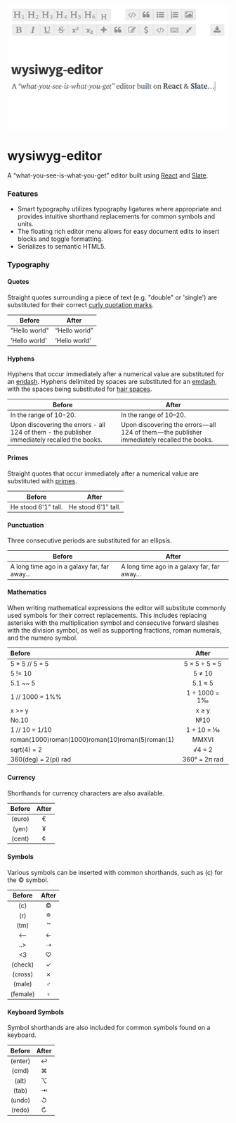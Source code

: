<p align="center"><a href="#readme"><img src="./logo.png" /></a></p>

# wysiwyg-editor

A “what-you-see-is-what-you-get” editor built using [React][react] and
[Slate][slate].

### Features

- Smart typography utilizes typography ligatures where appropriate and provides
intuitive shorthand replacements for common symbols and units.
- The floating rich editor menu allows for easy document edits to insert blocks
and toggle formatting.
- Serializes to semantic HTML5.

### Typography

#### Quotes

Straight quotes surrounding a piece of text (e.g. "double" or 'single') are
substituted for their correct [curly quotation marks][quotes].

| Before        | After         |
|---------------|---------------|
| "Hello world" | “Hello world” |
| 'Hello world' | ‘Hello world’ |

#### Hyphens

Hyphens that occur immediately after a numerical value are substituted for an
[endash][endash]. Hyphens delimited by spaces are substituted for an
[emdash][emdash], with the spaces being substituted for
[hair spaces][hairspace].

| Before | After |
|--------|-------|
| In the range of 10-20. | In the range of 10–20.  |
| Upon discovering the errors - all 124 of them - the publisher immediately recalled the books. | Upon discovering the errors — all 124 of them — the publisher immediately recalled the books. |

#### Primes

Straight quotes that occur immediately after a numerical value are substituted
with [primes][primes].

| Before | After |
|--------|-------|
| He stood 6'1" tall. | He stood 6′1″ tall. |

#### Punctuation

Three consecutive periods are substituted for an ellipsis.

| Before | After |
|--------|-------|
| A long time ago in a galaxy far, far away... | A long time ago in a galaxy far, far away… |

#### Mathematics

When writing mathematical expressions the editor will substitute commonly used
symbols for their correct replacements. This includes replacing asterisks with
the multiplication symbol and consecutive forward slashes with the division
symbol, as well as supporting fractions, roman numerals, and the numero symbol.

| Before | After |
|:-------|:-----:|
| 5 * 5 // 5 = 5 | 5 × 5 ÷ 5 = 5 |
| 5 != 10 | 5 ≠ 10 |
| 5.1 ~~ 5 | 5.1 ≈ 5 |
|1 // 1000 = 1%% | 1 ÷ 1000 = 1‰ |
| x >= y | x ≥ y |
| No.10 | №10 |
| 1 // 10 = 1/10 | 1 ÷ 10 = ⅒ |
|roman(1000)roman(1000)roman(10)roman(5)roman(1) | ⅯⅯⅩⅤⅠ |
|sqrt(4) = 2 | √4 = 2 |
| 360(deg) = 2(pi) rad | 360° = 2π rad |

#### Currency

Shorthands for currency characters are also available.

| Before | After |
|:------:|:-----:|
| (euro) | €     |
| (yen)  | ¥     |
| (cent) | ¢     |

#### Symbols

Various symbols can be inserted with common shorthands, such as (c) for the ©
symbol.

| Before   | After |
|:--------:|:-----:|
| (c)      | ©     |
| (r)      | ®     |
| (tm)     | ™     |
| <--      | ←     |
| ..>      | ⇢     |
| <3       | ♡     |
| (check)  | ✓     |
| (cross)  | ✗     |
| (male)   | ♂     |
| (female) | ♀     |

#### Keyboard Symbols

Symbol shorthands are also included for common symbols found on a keyboard.

| Before   | After |
|:--------:|:-----:|
| (enter)  | ↩     |
| (cmd)    | ⌘     |
| (alt)    | ⌥     |
| (tab)    | ⇥     |
| (undo)   | ↺     |
| (redo)   | ↻     |


[logo]: logo.png
[react]: https://facebook.github.io/react/
[slate]: https://github.com/ianstormtaylor/slate
[endash]: http://www.thepunctuationguide.com/en-dash.html
[emdash]: http://www.thepunctuationguide.com/em-dash.html
[hairspace]: https://en.wikipedia.org/wiki/Whitespace_character#Hair_spaces_around_dashes
[quotes]: http://practicaltypography.com/straight-and-curly-quotes.html
[replacements]: https://github.com/MikeBull94/wysiwyg-editor/blob/master/lib/plugins/Plugins.jsx#L6
[primes]: https://mixcreative.wordpress.com/2010/01/30/apostrophe-or-prime/
